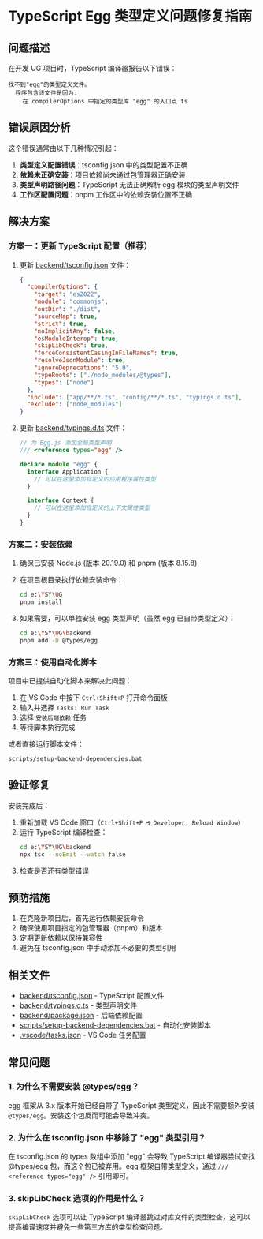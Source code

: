# TypeScript Egg 类型定义问题修复指南

## 问题描述

在开发 UG 项目时，TypeScript 编译器报告以下错误：

```
找不到"egg"的类型定义文件。
  程序包含该文件是因为:
    在 compilerOptions 中指定的类型库 "egg" 的入口点 ts
```

## 错误原因分析

这个错误通常由以下几种情况引起：

1. **类型定义配置错误**：tsconfig.json 中的类型配置不正确
2. **依赖未正确安装**：项目依赖尚未通过包管理器正确安装
3. **类型声明路径问题**：TypeScript 无法正确解析 egg 模块的类型声明文件
4. **工作区配置问题**：pnpm 工作区中的依赖安装位置不正确

## 解决方案

### 方案一：更新 TypeScript 配置（推荐）

1. 更新 [backend/tsconfig.json](file:///e:/YSY/UG/backend/tsconfig.json) 文件：

   ```json
   {
     "compilerOptions": {
       "target": "es2022",
       "module": "commonjs",
       "outDir": "./dist",
       "sourceMap": true,
       "strict": true,
       "noImplicitAny": false,
       "esModuleInterop": true,
       "skipLibCheck": true,
       "forceConsistentCasingInFileNames": true,
       "resolveJsonModule": true,
       "ignoreDeprecations": "5.0",
       "typeRoots": ["./node_modules/@types"],
       "types": ["node"]
     },
     "include": ["app/**/*.ts", "config/**/*.ts", "typings.d.ts"],
     "exclude": ["node_modules"]
   }
   ```

2. 更新 [backend/typings.d.ts](file:///e:/YSY/UG/backend/typings.d.ts) 文件：

   ```typescript
   // 为 Egg.js 添加全局类型声明
   /// <reference types="egg" />

   declare module "egg" {
     interface Application {
       // 可以在这里添加自定义的应用程序属性类型
     }

     interface Context {
       // 可以在这里添加自定义的上下文属性类型
     }
   }
   ```

### 方案二：安装依赖

1. 确保已安装 Node.js (版本 20.19.0) 和 pnpm (版本 8.15.8)
2. 在项目根目录执行依赖安装命令：

   ```bash
   cd e:\YSY\UG
   pnpm install
   ```

3. 如果需要，可以单独安装 egg 类型声明（虽然 egg 已自带类型定义）：
   ```bash
   cd e:\YSY\UG\backend
   pnpm add -D @types/egg
   ```

### 方案三：使用自动化脚本

项目中已提供自动化脚本来解决此问题：

1. 在 VS Code 中按下 `Ctrl+Shift+P` 打开命令面板
2. 输入并选择 `Tasks: Run Task`
3. 选择 `安装后端依赖` 任务
4. 等待脚本执行完成

或者直接运行脚本文件：

```
scripts/setup-backend-dependencies.bat
```

## 验证修复

安装完成后：

1. 重新加载 VS Code 窗口（`Ctrl+Shift+P` → `Developer: Reload Window`）
2. 运行 TypeScript 编译检查：
   ```bash
   cd e:\YSY\UG\backend
   npx tsc --noEmit --watch false
   ```
3. 检查是否还有类型错误

## 预防措施

1. 在克隆新项目后，首先运行依赖安装命令
2. 确保使用项目指定的包管理器（pnpm）和版本
3. 定期更新依赖以保持兼容性
4. 避免在 tsconfig.json 中手动添加不必要的类型引用

## 相关文件

- [backend/tsconfig.json](file:///e:/YSY/UG/backend/tsconfig.json) - TypeScript 配置文件
- [backend/typings.d.ts](file:///e:/YSY/UG/backend/typings.d.ts) - 类型声明文件
- [backend/package.json](file:///e:/YSY/UG/backend/package.json) - 后端依赖配置
- [scripts/setup-backend-dependencies.bat](file:///e:/YSY/UG/scripts/setup-backend-dependencies.bat) - 自动化安装脚本
- [.vscode/tasks.json](file:///e:/YSY/UG/.vscode/tasks.json) - VS Code 任务配置

## 常见问题

### 1. 为什么不需要安装 @types/egg？

egg 框架从 3.x 版本开始已经自带了 TypeScript 类型定义，因此不需要额外安装 `@types/egg`。安装这个包反而可能会导致冲突。

### 2. 为什么在 tsconfig.json 中移除了 "egg" 类型引用？

在 tsconfig.json 的 types 数组中添加 "egg" 会导致 TypeScript 编译器尝试查找 @types/egg 包，而这个包已被弃用。egg 框架自带类型定义，通过 `/// <reference types="egg" />` 引用即可。

### 3. skipLibCheck 选项的作用是什么？

`skipLibCheck` 选项可以让 TypeScript 编译器跳过对库文件的类型检查，这可以提高编译速度并避免一些第三方库的类型检查问题。
